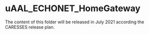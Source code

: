 # uAAL_ECHONET_HomeGateway
The content of this folder will be released in July 2021 according the CARESSES release plan.